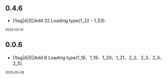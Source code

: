 ## 0.4.6

- [!tag|A|0|]Add 32 Loading type(1_22 - 1_53).

<font size=1>2024-03-31</font>

## 0.0.6

- [!tag|A|0|]Add 8 Loading type(1_18、1_19、1_20、1_21、2_2、2_3、2_4、2_5).

<font size=1>2023-05-08</font>

